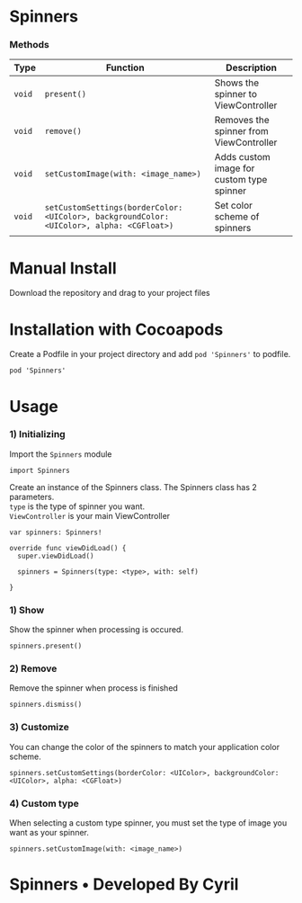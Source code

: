 # Spinners

### Methods
|     Type              | Function | Description |
| --------------------- | ------------- | ------------- | 
|         ```void```          | ```present()```  | Shows the spinner to ViewController
|         ```void```         | ```remove()``` | Removes the spinner from ViewController
|         ```void```         | ```setCustomImage(with: <image_name>)``` | Adds custom image for custom type spinner
|         ```void```         | ```setCustomSettings(borderColor: <UIColor>, backgroundColor: <UIColor>, alpha: <CGFloat>)``` | Set color scheme of spinners



# Manual Install
Download the repository and drag to your project files



# Installation with Cocoapods
Create a Podfile in your project directory and add ```pod 'Spinners'``` to podfile.
```
pod 'Spinners'
```


# Usage

### 1) Initializing

Import the ```Spinners``` module

```
import Spinners
```

Create an instance of the Spinners class. The Spinners class has 2 parameters. <br>
```type``` is the type of spinner you want. <br>
```ViewController``` is your main ViewController

```
var spinners: Spinners!

override func viewDidLoad() {
  super.viewDidLoad()
  
  spinners = Spinners(type: <type>, with: self)

}
```

### 1) Show

Show the spinner when processing is occured. 

```
spinners.present()
```

### 2) Remove

Remove the spinner when process is finished
```
spinners.dismiss()
```

### 3) Customize

You can change the color of the spinners to match your application color scheme.

```
spinners.setCustomSettings(borderColor: <UIColor>, backgroundColor: <UIColor>, alpha: <CGFloat>)

```

### 4) Custom type
When selecting a custom type spinner, you must set the type of image you want as your spinner.

```
spinners.setCustomImage(with: <image_name>)
```

# Spinners • Developed By Cyril

